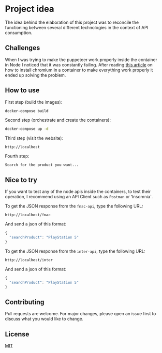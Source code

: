 # Project idea

The idea behind the elaboration of this project was to reconcile the functioning between several different technologies in the context of API consumption.

## Challenges

When I was trying to make the puppeteer work properly inside the container in Node I noticed that it was constantly failing. After reading [this article](https://github.com/puppeteer/puppeteer/blob/main/docs/troubleshooting.md#running-puppeteer-in-docker) on how to install chromium in a container to make everything work properly it ended up solving the problem.

## How to use

First step (build the images):

```bash
docker-compose build
```

Second step (orchestrate and create the containers):

```bash
docker-compose up -d
```

Third step (visit the website):

```
http://localhost
```

Fourth step:

```
Search for the product you want...
```

## Nice to try

If you want to test any of the node apis inside the containers, to test their operation, I recommend using an API Client such as `Postman` or ʻInsomnia`.

To get the JSON response from the `fnac-api`, type the following URL:

```
http://localhost/fnac
```

And send a json of this format:

```js
{
  "searchProduct": "PlayStation 5"
}
```

To get the JSON response from the `inter-api`, type the following URL:

```
http://localhost/inter
```

And send a json of this format:

```js
{
  "searchProduct": "PlayStation 5"
}
```

## Contributing
Pull requests are welcome. For major changes, please open an issue first to discuss what you would like to change.

## License
[MIT](https://choosealicense.com/licenses/mit/)
